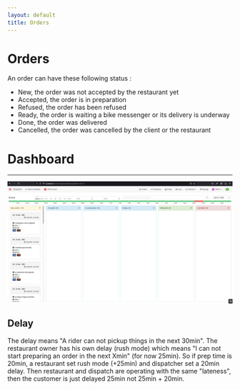 ```yaml
---
layout: default
title: Orders
---
```


# Orders

An order can have these following status :

- New, the order was not accepted by the restaurant yet
- Accepted, the order is in preparation
- Refused, the order has been refused
- Ready, the order is waiting a bike messenger or its delivery is underway
- Done, the order was delivered
- Cancelled, the order was cancelled by the client or the restaurant

# Dashboard

---

<span class="zoomable">![Dashboard](/assets/images/foodtech_dashboard.png)</span>

## Delay

The delay means "A rider can not pickup things in the next 30min". The restaurant owner has his own delay (rush mode) which means "I can not start preparing an order in the next Xmin" (for now 25min).
So if prep time is 20min, a restaurant set rush mode (+25min) and dispatcher set a 20min delay. Then restaurant and dispatch are operating with the same "lateness", then the customer is just delayed 25min not 25min + 20min.
